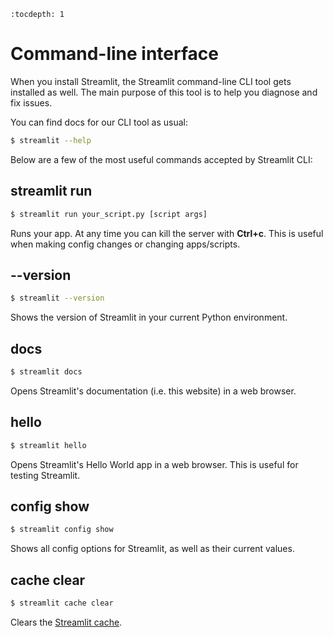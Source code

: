 ```eval_rst
:tocdepth: 1
```

# Command-line interface

When you install Streamlit, the Streamlit command-line CLI tool gets installed
as well. The main purpose of this tool is to help you diagnose and fix issues.

You can find docs for our CLI tool as usual:

```bash
$ streamlit --help
```

Below are a few of the most useful commands accepted by Streamlit CLI:

## streamlit run

```bash
$ streamlit run your_script.py [script args]
```

Runs your app. At any time you can kill the server with **Ctrl+c**. This is useful when making config changes or changing apps/scripts.

## \-\-version

```bash
$ streamlit --version
```

Shows the version of Streamlit in your current Python environment.

## docs

```bash
$ streamlit docs
```

Opens Streamlit's documentation (i.e. this website) in a web browser.

## hello

```bash
$ streamlit hello
```

Opens Streamlit's Hello World app in a web browser. This is useful for
testing Streamlit.

## config show

```bash
$ streamlit config show
```

Shows all config options for Streamlit, as well as their current values.

## cache clear

```bash
$ streamlit cache clear
```

Clears the [Streamlit cache](/api/index.md#optimize-performance).
